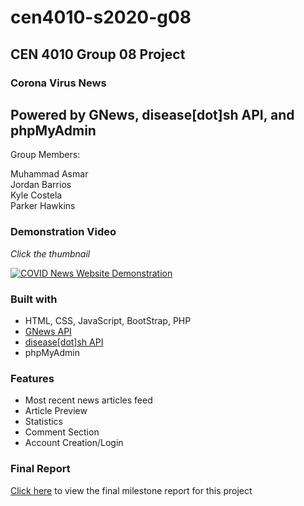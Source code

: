 # cen4010-s2020-g08
## CEN 4010 Group 08 Project
### Corona Virus News
## Powered by GNews, disease[dot]sh API, and phpMyAdmin

Group Members:

Muhammad Asmar\
Jordan Barrios\
Kyle Costela\
Parker Hawkins


### Demonstration Video
*Click the thumbnail*

[![COVID News Website Demonstration](https://i9.ytimg.com/vi/Q6UD7--MRPE/mq3.jpg?sqp=CJD0g_8F&rs=AOn4CLAluo3OHBb7F0slZWXPvVeRDpmXIQ)](https://www.youtube.com/watch?v=VPWX1nktWxs)

### Built with
* HTML, CSS, JavaScript, BootStrap, PHP
* [GNews API](https://gnews.io/docs/v3?javascript#introduction "GNews API")
* [disease[dot]sh API ](https://corona.lmao.ninja/v2/countries/usa "COVID data API")
* phpMyAdmin

### Features
* Most recent news articles feed
* Article Preview
* Statistics
* Comment Section
* Account Creation/Login

### Final Report
[Click here](https://docs.google.com/document/d/12seRvECOQXYCFhAxVLoT2DoCo_G9T6udMS_k6x_A_30/edit?usp=sharing "Final Report") to view the final milestone report for this project
